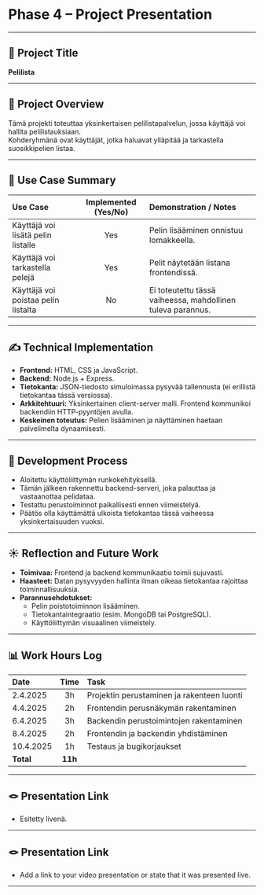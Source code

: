 # Phase 4 – Project Presentation

---

## 🎯 Project Title
**Pelilista**

---

## 📝 Project Overview
Tämä projekti toteuttaa yksinkertaisen pelilistapalvelun, jossa käyttäjä voi hallita pelilistauksiaan.  
Kohderyhmänä ovat käyttäjät, jotka haluavat ylläpitää ja tarkastella suosikkipelien listaa.

---

## 📌 Use Case Summary

| Use Case | Implemented (Yes/No) | Demonstration / Notes |
|:---|:---:|:---|
| Käyttäjä voi lisätä pelin listalle | Yes | Pelin lisääminen onnistuu lomakkeella. |
| Käyttäjä voi tarkastella pelejä | Yes | Pelit näytetään listana frontendissä. |
| Käyttäjä voi poistaa pelin listalta | No | Ei toteutettu tässä vaiheessa, mahdollinen tuleva parannus. |

---

## ✍️ Technical Implementation
- **Frontend:** HTML, CSS ja JavaScript.
- **Backend:** Node.js + Express.
- **Tietokanta:** JSON-tiedosto simuloimassa pysyvää tallennusta (ei erillistä tietokantaa tässä versiossa).
- **Arkkitehtuuri:** Yksinkertainen client-server malli. Frontend kommunikoi backendiin HTTP-pyyntöjen avulla.
- **Keskeinen toteutus:** Pelien lisääminen ja näyttäminen haetaan palvelimelta dynaamisesti.

---

## 🚂 Development Process
- Aloitettu käyttöliittymän runkokehityksellä.
- Tämän jälkeen rakennettu backend-serveri, joka palauttaa ja vastaanottaa pelidataa.
- Testattu perustoiminnot paikallisesti ennen viimeistelyä.
- Päätös olla käyttämättä ulkoista tietokantaa tässä vaiheessa yksinkertaisuuden vuoksi.

---

## ☀️ Reflection and Future Work
- **Toimivaa:** Frontend ja backend kommunikaatio toimii sujuvasti.  
- **Haasteet:** Datan pysyvyyden hallinta ilman oikeaa tietokantaa rajoittaa toiminnallisuuksia.  
- **Parannusehdotukset:** 
  - Pelin poistotoiminnon lisääminen.
  - Tietokantaintegraatio (esim. MongoDB tai PostgreSQL).
  - Käyttöliittymän visuaalinen viimeistely.

---

## 📊 Work Hours Log

| Date | Time | Task |
|:---|:---:|:---|
| 2.4.2025 | 3h | Projektin perustaminen ja rakenteen luonti |
| 4.4.2025 | 2h | Frontendin perusnäkymän rakentaminen |
| 6.4.2025 | 3h | Backendin perustoimintojen rakentaminen |
| 8.4.2025 | 2h | Frontendin ja backendin yhdistäminen |
| 10.4.2025 | 1h | Testaus ja bugikorjaukset |
| **Total** | **11h** | |

---

## 🪢 Presentation Link
- Esitetty livenä.

---

## 🪢 Presentation Link
- Add a link to your video presentation or state that it was presented live.

---
